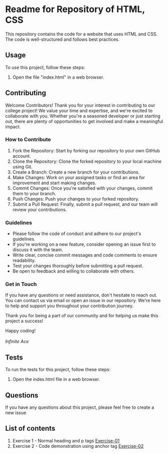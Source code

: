 # Readme for Repository of HTML, CSS

This repository contains the code for a website that uses HTML and CSS. The code is well-structured and follows best practices.

## Usage

To use this project, follow these steps:

1. Open the file "index.html" in a web browser.

## Contributing

Welcome Contributors!
Thank you for your interest in contributing to our college project! We value your time and expertise, and we're excited to collaborate with you. Whether you're a seasoned developer or just starting out, there are plenty of opportunities to get involved and make a meaningful impact.

### How to Contribute
1. Fork the Repository: Start by forking our repository to your own GitHub account.
2. Clone the Repository: Clone the forked repository to your local machine using Git.
3. Create a Branch: Create a new branch for your contributions.
4. Make Changes: Work on your assigned tasks or find an area for improvement and start making changes.
5. Commit Changes: Once you're satisfied with your changes, commit them to your branch.
6. Push Changes: Push your changes to your forked repository.
7. Submit a Pull Request: Finally, submit a pull request, and our team will review your contributions.
### Guidelines
- Please follow the code of conduct and adhere to our project's guidelines.
- If you're working on a new feature, consider opening an issue first to discuss it with the team.
- Write clear, concise commit messages and code comments to ensure readability.
- Test your changes thoroughly before submitting a pull request.
- Be open to feedback and willing to collaborate with others.
### Get in Touch
If you have any questions or need assistance, don't hesitate to reach out. You can contact us via email or open an issue in our repository. We're here to help and support you throughout your contribution journey.

Thank you for being a part of our community and for helping us make this project a success!

Happy coding! <br><br>
<i>Infinite Ace</i>

## Tests

To run the tests for this project, follow these steps:

1. Open the index.html file in a web browser.

## Questions

If you have any questions about this project, please feel free to create a new issue

## List of contents
1. Exercise 1 - Normal heading and p tags [Exercise-01](./Exercise-01/index.html)
2. Exercise 2 - Code demonstration using anchor tag [Exercise-02](./Exercise-02/index.html)
